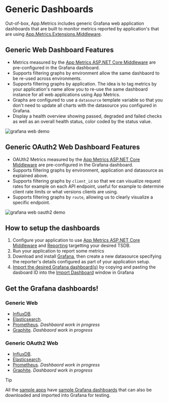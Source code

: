 # Generic Dashboards

Out-of-box, App.Metrics includes generic Grafana web application dashboards that are built to monitor metrics reported by application's that are using [App.Metrics.Extensions.Middleware](nuget-packages.md#appmetricsextensionsmiddleware).

## Generic Web Dashboard Features

- Metrics measured by the [App Metrics ASP.NET Core Middleware](middleware.md) are pre-configured in the Grafana dashboard.
- Supports filtering graphs by environment allow the same dashbaord to be re-used across environments.
- Supports filtering graphs by application. The idea is to tag metrics by your application's name allow you to re-use the same dashboard instance for all web applications using App Metrics.
- Graphs are configured to use a `datasource` template variable so that you don't need to update all charts with the datasource you configured in Grafana.
- Display a health overview showing passed, degraded and failed checks as well as an overall health status, color coded by the status value.

<img alt="grafana web demo" src="https://raw.githubusercontent.com/alhardy/AppMetrics.DocFx/master/images/generic_grafana_dashboard_demo.gif" />

## Generic OAuth2 Web Dashboard Features

- OAUth2 Metrics measured by the [App Metrics ASP.NET Core Middleware](middleware.md#oauth2) are pre-configured in the Grafana dashboard.
- Supports filtering graphs by environment, application and datasource as explained above.
- Supports filtering graphs by `client_id` so that we can visualize request rates for example on each API endpoint, useful for example to determine client rate limits or what versions clients are using.
- Supports filtering graphs by `route`, allowing us to clearly  visualize a specific endpoint. 

<img alt="grafana web oauth2 demo" src="https://raw.githubusercontent.com/alhardy/AppMetrics.DocFx/master/images/generic_grafana_oauth2_dashboard_demo.gif" />

## How to setup the dashboards

1. Configure your application to use [App Metrics ASP.NET Core Middleware](../getting-started/intro.md#configuring-a-web-host) and [Reporting](../reporting/index.md) targetting your desired TSDB.
2. Run your application to report some metrics
3. Download and install [Grafana](https://grafana.com/grafana/download), then create a new datasource specifying the reporter's details configured as part of your application setup.
3. [Import the desired Grafana dashboard(s)](https://grafana.com/dashboards?search=appmetrics) by copying and pasting the dasboard ID into the [Import Dashboard](http://docs.grafana.org/reference/export_import/#importing-a-dashboard) window in Grafana

## Get the Grafana dashboards!

### Generic Web
- [InfluxDB](https://grafana.com/dashboards/2125).
- [Elasticsearch](https://grafana.com/dashboards/2140).
- [Prometheus](https://github.com/alhardy/AppMetrics.Extensions.Prometheus). *Dashbaord work in progress*
- [Graphite](https://github.com/alhardy/AppMetrics.Extensions.Graphite). *Dashbaord work in progress*

### Generic OAuth2 Web
- [InfluxDB](https://grafana.com/dashboards/2137).
- [Elasticsearch](https://grafana.com/dashboards/2143).
- [Prometheus](https://github.com/alhardy/AppMetrics.Extensions.Prometheus). *Dashbaord work in progress*
- [Graphite](https://github.com/alhardy/AppMetrics.Extensions.Graphite). *Dashbaord work in progress*


> [!TIP]
> All the [sample apps](../samples/index.md) have [sample Grafana dashboards](https://github.com/alhardy/AppMetrics.Samples/tree/master/grafana_dashboards) that can also be downloaded and imported into Grafana for testing.